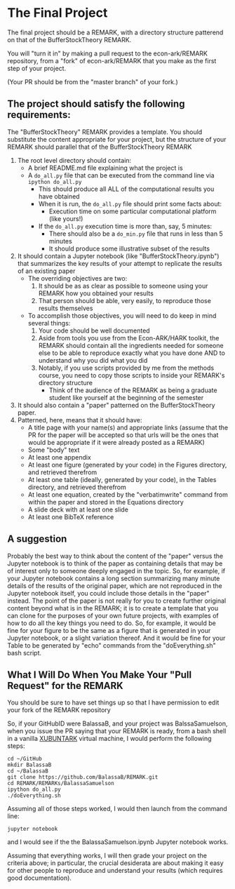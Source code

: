 # The Final Project

The final project should be a REMARK, with a directory structure patterend on that of the BufferStockTheory REMARK.

You will "turn it in" by making a pull request to the econ-ark/REMARK repository,
from a "fork" of econ-ark/REMARK that you make as the first step of your project.

(Your PR should be from the "master branch" of your fork.)

## The project should satisfy the following requirements:

The "BufferStockTheory" REMARK provides a template.  You should substitute the
content appropriate for your project, but the structure of your REMARK should
parallel that of the BufferStockTheory REMARK

1. The root level directory should contain:
    * A brief README.md file explaining what the project is
    * A `do_all.py` file that can be executed from the command line via `ipython do_all.py`
       * This should produce all ALL of the computational results you have obtained
       * When it is run, the `do_all.py` file should print some facts about:
          * Execution time on some particular computational platform (like yours!)
       * If the `do_all.py` execution time is more than, say, 5 minutes:
          * There should also be a `do_min.py` file that runs in less than 5 minutes
          * It should produce some illustrative subset of the results
1. It should contain a Jupyter notebook (like "BufferStockTheory.ipynb") that summarizes
the key results of your attempt to replicate the results of an existing paper
   * The overriding objectives are two:
      1. It should be as as clear as possible to someone using your REMARK how you obtained your results
      2. That person should be able, very easily, to reproduce those results themselves
   * To accomplish those objectives, you will need to do keep in mind several things:
      1. Your code should be well documented
      1. Aside from tools you use from the Econ-ARK/HARK toolkit, the REMARK should contain
         all the ingredients needed for someone else to be able to reproduce exactly
         what you have done AND to understand why you did what you did
      1. Notably, if you use scripts provided by me from the methods course, you need to
         copy those scripts to inside your REMARK's directory structure
           * Think of the audience of the REMARK as being a graduate student like yourself at the beginning of the semester
1. It should also contain a "paper" patterned on the BufferStockTheory paper.
1. Patterned, here, means that it should have:
   * A title page with your name(s) and appropriate links (assume that the PR for the paper will be accepted so that urls will be the ones that would be appropriate if it were already posted as a REMARK)
   * Some "body" text
   * At least one appendix
   * At least one figure (generated by your code) in the Figures directory, and retrieved therefrom
   * At least one table (ideally, generated by your code), in the Tables directory, and retrieved therefrom
   * At least one equation, created by the "verbatimwrite" command from within the paper and stored in the Equations directory
   * A slide deck with at least one slide
   * At least one BibTeX reference

## A suggestion

Probably the best way to think about the content of the "paper" versus the Jupyter notebook is to think of the paper as containing details that may be of interest only to someone deeply engaged in the topic. So, for example, if your Jupyter notebook contains a long section summarizing many minute details of the results of the original paper, which are not reproduced in the Jupyter notebook itself, you could include those details in the "paper" instead. The point of the paper is not really for you to create further original content beyond what is in the REMARK; it is to create a template that you can clone for the purposes of your own future projects, with examples of how to do all the key things you need to do. So, for example, it would be fine for your figure to be the same as a figure that is generated in your Jupyter notebook, or a slight variation thereof. And it would be fine for your Table to be generated by "echo" commands from the "doEverything.sh" bash script.

## What I Will Do When You Make Your "Pull Request" for the REMARK

You should be sure to have set things up so that I have permission to edit your
fork of the REMARK repository

So, if your GitHubID were BalassaB, and your project was BalssaSamuelson, when you issue the PR saying that your REMARK is ready,
from a bash shell in a vanilla [XUBUNTARK](https://github.com/econ-ark/econ-ark-tools/tree/master/Virtual/Machine/VirtualBox) virtual machine, I would perform the following steps:

	cd ~/GitHub
	mkdir BalassaB
	cd ~/BalassaB
    git clone https://github.com/BalassaB/REMARK.git
    cd REMARK/REMARKs/BalassaSamuelson
    ipython do_all.py
	./doEverything.sh

Assuming all of those steps worked, I would then launch from the command line:

    jupyter notebook

and I would see if the the BalassaSamuelson.ipynb Jupyter notebook works.

Assuming that everything works, I will then grade your project on the criteria above; in particular, the crucial desiderata are about making it easy for other people to reproduce and understand your results (which requires good documentation).


